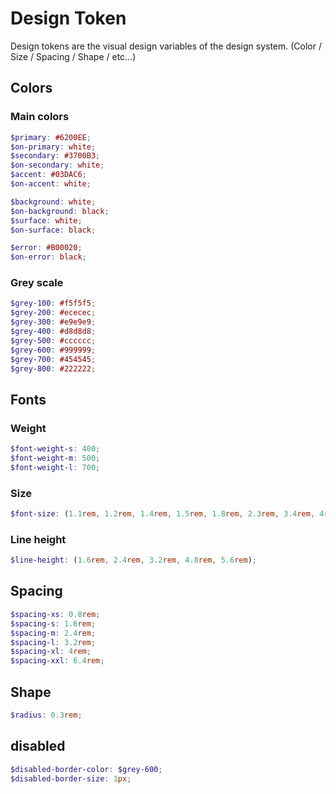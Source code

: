 # Design Token

Design tokens are the visual design variables of the design system. (Color / Size / Spacing / Shape / etc...)

## Colors 

### Main colors

```scss
$primary: #6200EE;
$on-primary: white;
$secondary: #3700B3;
$on-secondary: white;
$accent: #03DAC6;
$on-accent: white;

$background: white;
$on-background: black;
$surface: white;
$on-surface: black;

$error: #B00020;
$on-error: black;
```

### Grey scale

```scss
$grey-100: #f5f5f5;
$grey-200: #ececec;
$grey-300: #e9e9e9;
$grey-400: #d8d8d8;
$grey-500: #cccccc;
$grey-600: #999999;
$grey-700: #454545;
$grey-800: #222222;
```

## Fonts

### Weight

```scss
$font-weight-s: 400;
$font-weight-m: 500;
$font-weight-l: 700;
```

### Size

```scss
$font-size: (1.1rem, 1.2rem, 1.4rem, 1.5rem, 1.8rem, 2.3rem, 3.4rem, 4rem);
```

### Line height

```scss
$line-height: (1.6rem, 2.4rem, 3.2rem, 4.8rem, 5.6rem);
```

## Spacing

```scss
$spacing-xs: 0.8rem;
$spacing-s: 1.6rem;
$spacing-m: 2.4rem;
$spacing-l: 3.2rem;
$spacing-xl: 4rem;
$spacing-xxl: 6.4rem;
```

## Shape

```scss
$radius: 0.3rem;
```

## disabled

```scss
$disabled-border-color: $grey-600;
$disabled-border-size: 1px;
```
